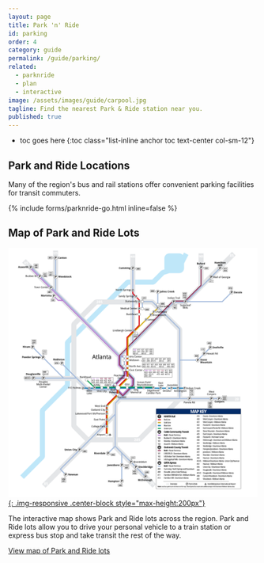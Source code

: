 ```yaml
---
layout: page
title: Park 'n' Ride
id: parking
order: 4
category: guide
permalink: /guide/parking/
related:
  - parknride
  - plan
  - interactive
image: /assets/images/guide/carpool.jpg
tagline: Find the nearest Park & Ride station near you.
published: true
---
```


* toc goes here
{:toc class="list-inline anchor toc text-center col-sm-12"}


## Park and Ride Locations

Many of the region's bus and rail stations offer convenient parking facilities for transit commuters.

{% include forms/parknride-go.html inline=false %}

## Map of Park and Ride Lots

<a href="/maps/interactive">![Interactive map](/build/images/interactive-map.png){: .img-responsive .center-block style="max-height:200px"}</a>

The interactive map shows Park and Ride lots across the region.  Park and Ride lots allow you to drive your personal vehicle to a train station or express bus stop and take transit the rest of the way.

[View map of Park and Ride lots](/maps/interactive)
